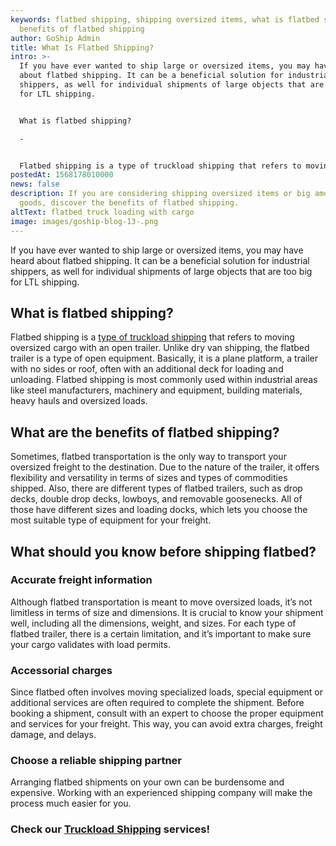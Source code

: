 ```yaml
---
keywords: flatbed shipping, shipping oversized items, what is flatbed shipping,
  benefits of flatbed shipping
author: GoShip Admin
title: What Is Flatbed Shipping?
intro: >-
  If you have ever wanted to ship large or oversized items, you may have heard
  about flatbed shipping. It can be a beneficial solution for industrial
  shippers, as well for individual shipments of large objects that are too big
  for LTL shipping. 


  What is flatbed shipping?

  -


  Flatbed shipping is a type of truckload shipping that refers to moving oversized cargo with an open trailer. Unlike dry van shipping, the flatbed trailer is a type of open equipment. Basically, it is a plane platform, a trailer with no si
postedAt: 1568178010000
news: false
description: If you are considering shipping oversized items or big amounts of
  goods, discover the benefits of flatbed shipping.
altText: flatbed truck loading with cargo
image: images/goship-blog-13-.png
---
```

If you have ever wanted to ship large or oversized items, you may have heard about flatbed shipping. It can be a beneficial solution for industrial shippers, as well for individual shipments of large objects that are too big for LTL shipping.

What is flatbed shipping?
-------------------------

Flatbed shipping is a [type of truckload shipping](https://www.plslogistics.com/blog/flatbed-shipping-6-facts/) that refers to moving oversized cargo with an open trailer. Unlike dry van shipping, the flatbed trailer is a type of open equipment. Basically, it is a plane platform, a trailer with no sides or roof, often with an additional deck for loading and unloading. Flatbed shipping is most commonly used within industrial areas like steel manufacturers, machinery and equipment, building materials, heavy hauls and oversized loads.

What are the benefits of flatbed shipping?
------------------------------------------

Sometimes, flatbed transportation is the only way to transport your oversized freight to the destination. Due to the nature of the trailer, it offers flexibility and versatility in terms of sizes and types of commodities shipped. Also, there are different types of flatbed trailers, such as drop decks, double drop decks, lowboys, and removable goosenecks. All of those have different sizes and loading docks, which lets you choose the most suitable type of equipment for your freight.

What should you know before shipping flatbed?
---------------------------------------------

### Accurate freight information

Although flatbed transportation is meant to move oversized loads, it’s not limitless in terms of size and dimensions. It is crucial to know your shipment well, including all the dimensions, weight, and sizes. For each type of flatbed trailer, there is a certain limitation, and it’s important to make sure your cargo validates with load permits.

### Accessorial charges

Since flatbed often involves moving specialized loads, special equipment or additional services are often required to complete the shipment. Before booking a shipment, consult with an expert to choose the proper equipment and services for your freight. This way, you can avoid extra charges, freight damage, and delays.

### Choose a reliable shipping partner

Arranging flatbed shipments on your own can be burdensome and expensive. Working with an experienced shipping company will make the process much easier for you.

### Check our [Truckload Shipping](https://www.goship.com/shipping-services/truckload-freight-shipping/) services!
